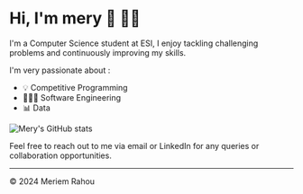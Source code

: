 # Hi, I'm mery 🎀 👋🏻 

I'm a Computer Science student at ESI, I enjoy tackling challenging problems and continuously improving my skills. 

I'm very passionate about : 
- 💡 Competitive Programming
- 👩🏻‍💻 Software Engineering
- 📊 Data


![Mery's GitHub stats](https://github-readme-stats.vercel.app/api?username=meryrahou&hide=prs,issues&show_icons=true&theme=dracula)


Feel free to reach out to me via email or LinkedIn for any queries or collaboration opportunities.

---
© 2024 Meriem Rahou
